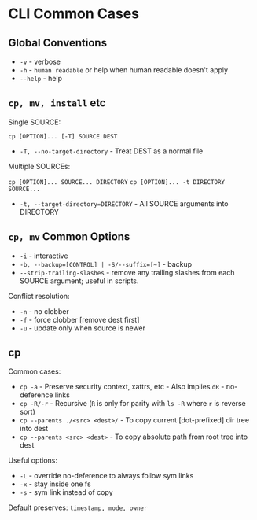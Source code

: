 # CLI Common Cases

## Global Conventions

- `-v` - verbose
- `-h` - `human readable` or help when human readable doesn't apply
- `--help` - help

## `cp, mv, install` etc

Single SOURCE:

`cp [OPTION]... [-T] SOURCE DEST`

- `-T, --no-target-directory` - Treat DEST as a normal file

Multiple SOURCEs:

`cp [OPTION]... SOURCE... DIRECTORY`
`cp [OPTION]... -t DIRECTORY SOURCE...`

- `-t, --target-directory=DIRECTORY` - All SOURCE arguments into DIRECTORY

## `cp, mv` Common Options

- `-i` - interactive
- `-b, --backup=[CONTROL] | -S/--suffix=[~]` - backup
- `--strip-trailing-slashes` - remove any trailing slashes from each SOURCE argument; useful in scripts.

Conflict resolution:

- `-n` - no clobber
- `-f` - force clobber [remove dest first]
- `-u` - update only when source is newer

## cp

Common cases:

- `cp -a` - Preserve security context, xattrs, etc - Also implies `dR` - no-deference links
- `cp -R/-r` - Recursive (`R` is only for parity with `ls -R` where `r` is reverse sort)
- `cp --parents ./<src> <dest>/` - To copy current [dot-prefixed] dir tree into dest
- `cp --parents <src> <dest>` - To copy absolute path from root tree into dest

Useful options:

- `-L` - override no-deference to always follow sym links
- `-x` - stay inside one fs
- `-s` - sym link instead of copy

Default preserves: `timestamp, mode, owner`

